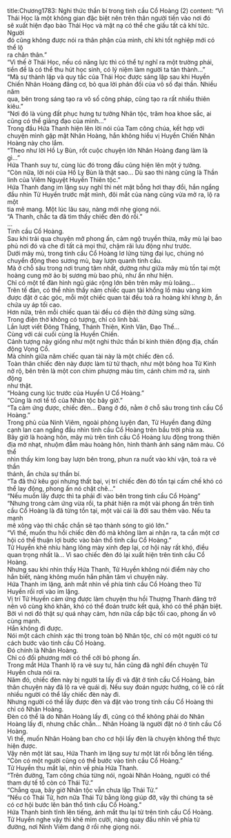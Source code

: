 title:Chương1783: Nghi thức thần bí trong tinh cầu Cổ Hoàng (2)
content:
“Vì Thái Học là một không gian đặc biệt nên trên thân người tiến vào nơi đó<br>sẽ xuất hiện đạo bào Thái Học và mặt nạ có thể che giấu tất cả khí tức. Người<br>đó cũng không được nói ra thân phận của mình, chỉ khi tốt nghiệp mới có thể lộ<br>ra chân thân.”<br>“Vì thế ở Thái Học, nếu có năng lực thì có thể tự nghĩ ra một trường phái,<br>tiền đề là có thể thu hút học sinh, có lý niệm làm người ta tán thành…”<br>“Mà sự thành lập và quy tắc của Thái Học được sáng lập sau khi Huyền<br>Chiến Nhân Hoàng đăng cơ, bỏ qua lời phản đối của vô số đại thần. Nhiều năm<br>qua, bên trong sáng tạo ra vô số công pháp, cũng tạo ra rất nhiều thiên kiêu.”<br>“Nơi đó là vùng đất phục hưng tư tưởng Nhân tộc, trăm hoa khoe sắc, ai<br>cũng có thể giảng đạo của mình…”<br>Trong đầu Hứa Thanh hiện lên lời nói của Tam công chúa, kết hợp với<br>chuyện mình gặp mặt Nhân Hoàng, hắn không hiểu vị Huyền Chiến Nhân<br>Hoàng này cho lắm.<br>“Theo như lời Hồ Ly Bùn, rốt cuộc chuyện lớn Nhân Hoàng đang làm là<br>gì…”<br>Hứa Thanh suy tư, cùng lúc đó trong đầu cũng hiện lên một ý tưởng.<br>“Còn nữa, lời nói của Hồ Ly Bùn là thật sao… Dù sao thì nàng cũng là Thần<br>linh của Viêm Nguyệt Huyền Thiên tộc.”<br>Hứa Thanh đang im lặng suy nghĩ thì nét mặt bỗng hơi thay đổi, hắn ngẩng<br>đầu nhìn Tử Huyền trước mặt mình, đôi mắt của nàng cũng vừa mở ra, lộ ra một<br>tia mê mang. Một lúc lâu sau, nàng mới nhẹ giọng nói.<br>“A Thanh, chắc ta đã tìm thấy chiếc đèn đó rồi.”<br>…<br>Tinh cầu Cổ Hoàng.<br>Sau khi trải qua chuyện mở phong ấn, cảm ngộ truyền thừa, mây mù lại bao<br>phủ nơi đó và che đi tất cả mọi thứ, chậm rãi lưu động như trước.<br>Dưới mây mù, trong tinh cầu Cổ Hoàng lơ lửng từng đại lục, chúng nó<br>chuyển động theo sương mù, bay lượn quanh tinh cầu.<br>Mà ở chỗ sâu trong nơi trung tâm nhất, dường như giữa mây mù tồn tại một<br>hoàng cung mờ ảo bị sương mù bao phủ, như ẩn như hiện.<br>Chỉ có một tế đàn hình ngũ giác rộng lớn bên trên mây mù loãng…<br>Trên tế đàn, có thể nhìn thấy năm chiếc quan tài khổng lồ màu vàng kim<br>được đặt ở các góc, mỗi một chiếc quan tài đều toả ra hoàng khí kh*ng b*, ẩn<br>chứa uy áp tối cao.<br>Hơn nữa, trên mỗi chiếc quan tài đều có điện thờ đứng sừng sững.<br>Trong điện thờ không có tượng, chỉ có linh bài.<br>Lần lượt viết Đông Thắng, Thánh Thiên, Kính Vân, Đạo Thế…<br>Cùng với cái cuối cùng là Huyền Chiến.<br>Cảnh tượng này giống như một nghi thức thần bí kinh thiên động địa, chấn<br>động Vọng Cổ.<br>Mà chính giữa năm chiếc quan tài này là một chiếc đèn cổ.<br>Toàn thân chiếc đèn này được làm từ tử thạch, như một bông hoa Tử Kinh<br>nở rộ, bên trên là một con chim phượng màu tím, cánh chim mở ra, sinh động<br>như thật.<br>“Hoàng cung lúc trước của Huyền U Cổ Hoàng.”<br>“Cũng là nơi tế tổ của Nhân tộc bây giờ.”<br>“Ta cảm ứng được, chiếc đèn… Đang ở đó, nằm ở chỗ sâu trong tinh cầu Cổ<br>Hoàng.”<br>Trong phủ của Ninh Viêm, ngoài phòng luyện đan, Tử Huyền đang đứng<br>cạnh lan can ngẩng đầu nhìn tinh cầu Cổ Hoàng trên bầu trời phía xa.<br>Bây giờ là hoàng hôn, mây mù trên tinh cầu Cổ Hoàng lưu động trong thiên<br>địa mờ nhạt, nhuộm đẫm màu hoàng hôn, hình thành ánh sáng năm màu. Có thể<br>nhìn thấy kim long bay lượn bên trong, phun ra nuốt vào khí vận, toả ra vẻ thần<br>thánh, ẩn chứa sự thần bí.<br>“Ta đã thử kêu gọi nhưng thất bại, vị trí chiếc đèn đó tồn tại cấm chế khó có<br>thể lay động, phong ấn nó chặt chẽ…”<br>“Nếu muốn lấy được thì ta phải đi vào bên trong tinh cầu Cổ Hoàng”<br>“Nhưng trong cảm ứng vừa rồi, ta phát hiện ra một vài phong ấn trên tinh<br>cầu Cổ Hoàng là đã từng tồn tại, một vài cái là đời sau thêm vào. Nếu ta mạnh<br>mẽ xông vào thì chắc chắn sẽ tạo thành sóng to gió lớn.”<br>“Vì thế, muốn thu hồi chiếc đèn đó mà không làm ai nhận ra, ta cần một cơ<br>hội có thể thuận lợi bước vào bản thổ tinh cầu Cổ Hoàng.”<br>Tử Huyền khẽ nhíu hàng lông mày xinh đẹp lại, cơ hội này rất khó, điều<br>quan trọng nhất là… Vì sao chiếc đèn đó lại xuất hiện trên tinh cầu Cổ Hoàng.<br>Nhưng sau khi nhìn thấy Hứa Thanh, Tử Huyền không nói điểm này cho<br>hắn biết, nàng không muốn hắn phân tâm vì chuyện này.<br>Hứa Thanh im lặng, ánh mắt nhìn về phía tinh cầu Cổ Hoàng theo Tử<br>Huyền rồi rơi vào im lặng.<br>Vị trí Tử Huyền cảm ứng được làm chuyện thu hồi Thượng Thanh đăng trở<br>nên vô cùng khó khăn, khó có thể đoán trước kết quả, khó có thể phân biệt.<br>Bởi vì nơi đó thật sự quá nhạy cảm, hơn nữa cấp bậc tối cao, phong ấn vô<br>cùng mạnh.<br>Hắn không đi được.<br>Nói một cách chính xác thì trong toàn bộ Nhân tộc, chỉ có một người có tư<br>cách bước vào tinh cầu Cổ Hoàng.<br>Đó chính là Nhân Hoàng.<br>Chỉ có đối phương mới có thể cởi bỏ phong ấn.<br>Trong mắt Hứa Thanh lộ ra vẻ suy tư, hắn cũng đã nghĩ đến chuyện Tử<br>Huyền chưa nói ra.<br>Năm đó, chiếc đèn này bị người ta lấy đi và đặt ở tinh cầu Cổ Hoàng, bản<br>thân chuyện này đã lộ ra vẻ quái dị. Nếu suy đoán ngược hướng, có lẽ có rất<br>nhiều người có thể lấy chiếc đèn này đi.<br>Nhưng người có thể lấy được đèn và đặt vào trong tinh cầu Cổ Hoàng thì<br>chỉ có Nhân Hoàng.<br>Đèn có thể là do Nhân Hoàng lấy đi, cũng có thể không phải do Nhân<br>Hoàng lấy đi, nhưng chắc chắn… Nhân Hoàng là người đặt nó ở tinh cầu Cổ<br>Hoàng.<br>Vì thế, muốn Nhân Hoàng ban cho cơ hội lấy đèn là chuyện không thể thực<br>hiện được.<br>Vậy nên một lát sau, Hứa Thanh im lặng suy tư một lát rồi bỗng lên tiếng.<br>“Còn có một người cũng có thể bước vào tinh cầu Cổ Hoàng.”<br>Tử Huyền thu mắt lại, nhìn về phía Hứa Thanh.<br>“Trên đường, Tam công chúa từng nói, ngoài Nhân Hoàng, người có thể<br>tham dự tế tổ còn có Thái Tử.”<br>“Chẳng qua, bây giờ Nhân tộc vẫn chưa lập Thái Tử.”<br>“Nếu có Thái Tử, hơn nữa Thái Tử bằng lòng giúp đỡ, vậy thì chúng ta sẽ<br>có cơ hội bước lên bản thổ tinh cầu Cổ Hoàng.”<br>Hứa Thanh bình tĩnh lên tiếng, ánh mắt thu lại từ trên tinh cầu Cổ Hoàng.<br>Tử Huyền nghe vậy thì khẽ mỉm cười, nàng quay đầu nhìn về phía từ<br>đường, nơi Ninh Viêm đang ở rồi nhẹ giọng nói.